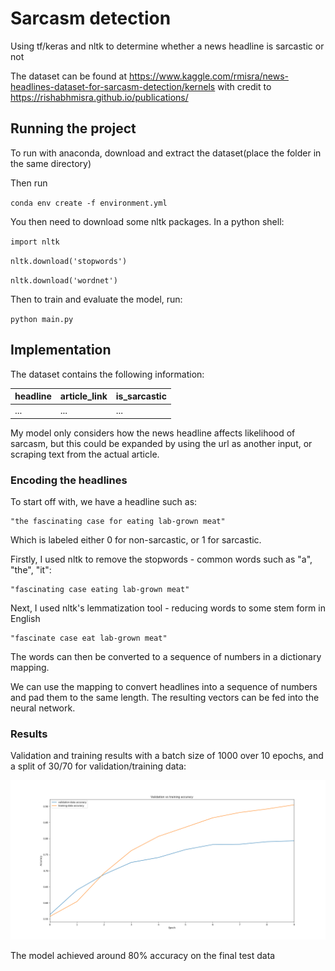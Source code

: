 # Sarcasm detection

Using tf/keras and nltk to determine whether a news headline is sarcastic or not

The dataset can be found at https://www.kaggle.com/rmisra/news-headlines-dataset-for-sarcasm-detection/kernels
with credit to https://rishabhmisra.github.io/publications/

## Running the project

To run with anaconda, download and extract the dataset(place the folder in the same directory)

Then run 

`conda env create -f environment.yml`

You then need to download some nltk packages. In a python shell:

`import nltk`

`nltk.download('stopwords')`

`nltk.download('wordnet')`

Then to train and evaluate the model, run:

`python main.py`


## Implementation

The dataset contains the following information:

| headline | article_link | is_sarcastic |
| -------- | ------------ | ------------ |
| ...      |  ...         | ...          |

My model only considers how the news headline affects likelihood of sarcasm, but this could be
expanded by using the url as another input, or scraping text from the actual article.


### Encoding the headlines

To start off with, we have a headline such as:

    "the fascinating case for eating lab-grown meat"

Which is labeled either 0 for non-sarcastic, or 1 for sarcastic.

Firstly, I used nltk to remove the stopwords - common words such as "a", "the", "it":

    "fascinating case eating lab-grown meat"

Next, I used nltk's lemmatization tool - reducing words to some stem form in English

    "fascinate case eat lab-grown meat"

The words can then be converted to a sequence of numbers in a dictionary mapping.

We can use the mapping to convert headlines into a sequence of numbers and pad them to the same length. The resulting vectors
can be fed into the neural network.


### Results

Validation and training results with a batch size of 1000 over 10 epochs, and a split of
30/70 for validation/training data:

![alt text](https://github.com/rowanho/sarcasm_detection/blob/master/graphs/val.png "validation")

The model achieved around 80% accuracy on the final test data
